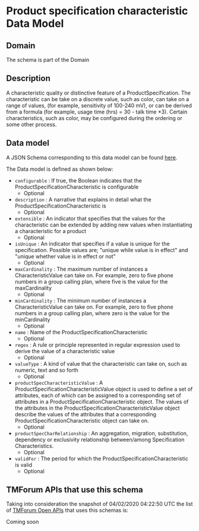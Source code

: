 # Product specification characteristic Data Model

## Domain

The  schema is part of the  Domain

## Description

A characteristic quality or distinctive feature of a ProductSpecification.  The characteristic can be take on a discrete value, such as color, can take on a range of values, (for example, sensitivity of 100-240 mV), or can be derived from a formula (for example, usage time (hrs) = 30 - talk time *3). Certain characteristics, such as color, may be configured during the ordering or some other process.

## Data model

A JSON Schema corresponding to this data model can be found
[here](https://github.com/tmforum-rand/schemas/blob/candidates/Product/ProductSpecificationCharacteristic.schema.json).

The Data model is defined as shown below:
- `configurable` : If true, the Boolean indicates that the ProductSpecificationCharacteristic is configurable
  - Optional
- `description` : A narrative that explains in detail what the ProductSpecificationCharacteristic is
  - Optional
- `extensible` : An indicator that specifies that the values for the characteristic can be extended by adding new values when instantiating a characteristic for a product
  - Optional
- `isUnique` : An indicator that specifies if a value is unique for the specification. Possible values are; &quot;unique while value is in effect&quot; and &quot;unique whether value is in effect or not&quot;
  - Optional
- `maxCardinality` : The maximum number of instances a CharacteristicValue can take on. For example, zero to five phone numbers in a group calling plan, where five is the value for the maxCardinality
  - Optional
- `minCardinality` : The minimum number of instances a CharacteristicValue can take on. For example, zero to five phone numbers in a group calling plan, where zero is the value for the minCardinality
  - Optional
- `name` : Name of the ProductSpecificationCharacteristic
  - Optional
- `regex` : A rule or principle represented in regular expression used to derive the value of a characteristic value
  - Optional
- `valueType` : A kind of value that the characteristic can take on, such as numeric, text and so forth
  - Optional
- `productSpecCharacteristicValue` : A ProductSpecificationCharacteristicValue object is used to define a set of attributes, each of which can be assigned to a corresponding set of attributes in a ProductSpecificationCharacteristic object. The values of the attributes in the ProductSpecificationCharacteristicValue object describe the values of the attributes that a corresponding ProductSpecificationCharacteristic object can take on.
  - Optional
- `productSpecCharRelationship` : An aggregation, migration, substitution, dependency or exclusivity relationship between/among Specification Characteristics.
  - Optional
- `validFor` : The period for which the ProductSpecificationCharacteristic is valid
  - Optional




## TMForum APIs that use this schema

Taking into consideration the snapshot of 04/02/2020 04:22:50 UTC the list of [TMForum Open APIs](https://www.tmforum.org/open-apis/) that uses this schemas is:

Coming soon